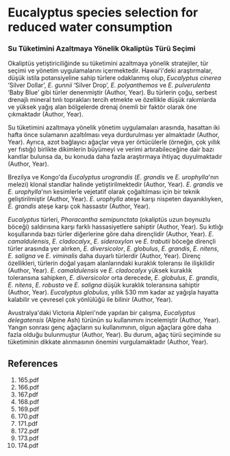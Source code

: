 # Eucalyptus species selection for reduced water consumption

### Su Tüketimini Azaltmaya Yönelik Okaliptüs Türü Seçimi

Okaliptüs yetiştiriciliğinde su tüketimini azaltmaya yönelik stratejiler, tür seçimi ve yönetim uygulamalarını içermektedir. Hawaiʻi'deki araştırmalar, düşük istila potansiyeline sahip türlere odaklanmış olup, *Eucalyptus cinerea* ‘Silver Dollar’, *E. gunnii* ‘Silver Drop’, *E. polyanthemos* ve *E. pulverulenta* ‘Baby Blue’ gibi türler denenmiştir (Author, Year). Bu türlerin çoğu, serbest drenajlı mineral tınlı toprakları tercih etmekte ve özellikle düşük rakımlarda ve yüksek yağış alan bölgelerde drenaj önemli bir faktör olarak öne çıkmaktadır (Author, Year).

Su tüketimini azaltmaya yönelik yönetim uygulamaları arasında, hasattan iki hafta önce sulamanın azaltılması veya durdurulması yer almaktadır (Author, Year). Ayrıca, azot bağlayıcı ağaçlar veya yer örtücülerle (örneğin, çok yıllık yer fıstığı) birlikte dikimlerin büyümeyi ve verimi artırabileceğine dair bazı kanıtlar bulunsa da, bu konuda daha fazla araştırmaya ihtiyaç duyulmaktadır (Author, Year).

Brezilya ve Kongo'da *Eucalyptus urograndis* (*E. grandis* ve *E. urophylla*'nın melezi) klonal standlar halinde yetiştirilmektedir (Author, Year). *E. grandis* ve *E. urophylla*'nın kesimlerle vejetatif olarak çoğaltılması için bir teknik geliştirilmiştir (Author, Year). *E. urophylla* ateşe karşı nispeten dayanıklıyken, *E. grandis* ateşe karşı çok hassastır (Author, Year).

*Eucalyptus* türleri, *Phoracantha semipunctata* (okaliptüs uzun boynuzlu böceği) saldırısına karşı farklı hassasiyetlere sahiptir (Author, Year). Su kıtlığı koşullarında bazı türler diğerlerine göre daha dirençlidir (Author, Year). *E. camaldulensis*, *E. cladocalyx*, *E. sideroxylon* ve *E. trabutii* böceğe dirençli türler arasında yer alırken, *E. diversicolor*, *E. globulus*, *E. grandis*, *E. nitens*, *E. saligna* ve *E. viminalis* daha duyarlı türlerdir (Author, Year). Direnç özellikleri, türlerin doğal yaşam alanlarındaki kuraklık toleransı ile ilişkilidir (Author, Year). *E. camaldulensis* ve *E. cladocalyx* yüksek kuraklık toleransına sahipken, *E. diversicolor* orta derecede, *E. globulus*, *E. grandis*, *E. nitens*, *E. robusta* ve *E. saligna* düşük kuraklık toleransına sahiptir (Author, Year). *Eucalyptus globulus*, yıllık 530 mm kadar az yağışla hayatta kalabilir ve çevresel çok yönlülüğü ile bilinir (Author, Year).

Avustralya'daki Victoria Alpleri'nde yapılan bir çalışma, *Eucalyptus delegatensis* (Alpine Ash) türünün su kullanımını incelemiştir (Author, Year). Yangın sonrası genç ağaçların su kullanımının, olgun ağaçlara göre daha fazla olduğu bulunmuştur (Author, Year). Bu durum, ağaç türü seçiminde su tüketiminin dikkate alınmasının önemini vurgulamaktadır (Author, Year).


## References

1. 165.pdf
2. 166.pdf
3. 167.pdf
4. 168.pdf
5. 169.pdf
6. 170.pdf
7. 171.pdf
8. 172.pdf
9. 173.pdf
10. 174.pdf

